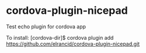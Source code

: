 cordova-plugin-nicepad
======================

Test echo plugin for cordova app

To install:
[cordova-dir]$ cordova plugin add https://github.com/elrancid/cordova-plugin-nicepad.git